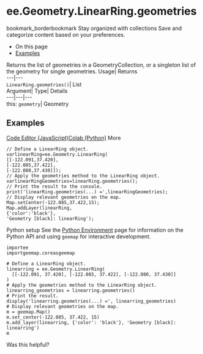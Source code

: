  
#  ee.Geometry.LinearRing.geometries 
bookmark_borderbookmark Stay organized with collections  Save and categorize content based on your preferences.
  * On this page
  * [Examples](https://developers.google.com/earth-engine/apidocs/ee-geometry-linearring-geometries#examples)


Returns the list of geometries in a GeometryCollection, or a singleton list of the geometry for single geometries. 
Usage| Returns  
---|---  
`LinearRing.geometries()`| List  
Argument| Type| Details  
---|---|---  
this: `geometry`| Geometry  
## Examples
[Code Editor (JavaScript)](https://developers.google.com/earth-engine/apidocs/ee-geometry-linearring-geometries#code-editor-javascript-sample)[Colab (Python)](https://developers.google.com/earth-engine/apidocs/ee-geometry-linearring-geometries#colab-python-sample) More
```
// Define a LinearRing object.
varlinearRing=ee.Geometry.LinearRing(
[[-122.091,37.420],
[-122.085,37.422],
[-122.080,37.430]]);
// Apply the geometries method to the LinearRing object.
varlinearRingGeometries=linearRing.geometries();
// Print the result to the console.
print('linearRing.geometries(...) =',linearRingGeometries);
// Display relevant geometries on the map.
Map.setCenter(-122.085,37.422,15);
Map.addLayer(linearRing,
{'color':'black'},
'Geometry [black]: linearRing');
```
Python setup
See the [ Python Environment](https://developers.google.com/earth-engine/guides/python_install) page for information on the Python API and using `geemap` for interactive development.
```
importee
importgeemap.coreasgeemap
```
```
# Define a LinearRing object.
linearring = ee.Geometry.LinearRing(
  [[-122.091, 37.420], [-122.085, 37.422], [-122.080, 37.430]]
)
# Apply the geometries method to the LinearRing object.
linearring_geometries = linearring.geometries()
# Print the result.
display('linearring.geometries(...) =', linearring_geometries)
# Display relevant geometries on the map.
m = geemap.Map()
m.set_center(-122.085, 37.422, 15)
m.add_layer(linearring, {'color': 'black'}, 'Geometry [black]: linearring')
m
```

Was this helpful?
